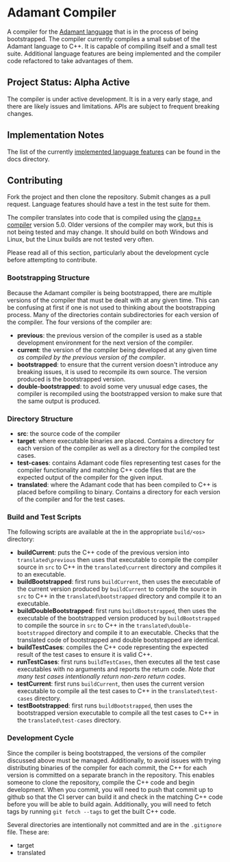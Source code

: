 # Adamant Compiler

A compiler for the [Adamant language](http://adamant-lang.org) that is in the process of being bootstrapped. The compiler currently compiles a small subset of the Adamant language to C++.  It is capable of compiling itself and a small test suite.  Additional language features are being implemented and the compiler code refactored to take advantages of them.

## Project Status: Alpha Active

The compiler is under active development. It is in a very early stage, and there are likely issues and limitations. APIs are subject to frequent breaking changes.

## Implementation Notes

The list of the currently [implemented language features](docs/ImplementedLanguageFeatures.md) can be found in the docs directory.

## Contributing

Fork the project and then clone the repository.  Submit changes as a pull request.  Language features should have a test in the test suite for them.

The compiler translates into code that is compiled using the [clang++ compiler](https://clang.llvm.org) version 5.0.  Older versions of the compiler may work, but this is not being tested and may change.  It should build on both Windows and Linux, but the Linux builds are not tested very often.

Please read all of this section, particularly about the development cycle before attempting to contribute.

### Bootstrapping Structure

Because the Adamant compiler is being bootstrapped, there are multiple versions of the compiler that must be dealt with at any given time.  This can be confusing at first if one is not used to thinking about the bootstrapping process.  Many of the directories contain subdirectories for each version of the compiler.  The four versions of the compiler are:

  * **previous**:  the previous version of the compiler is used as a stable development environment for the next version of the compiler.
  * **current**: the version of the compiler being developed at any given time *as compiled by the previous version of the compiler*.
  * **bootstrapped**: to ensure that the current version doesn't introduce any breaking issues, it is used to recompile its own source.  The version produced is the bootstrapped version.
  * **double-bootstrapped**: to avoid some very unusual edge cases, the compiler is recompiled using the bootstrapped version to make sure that the same output is produced.

### Directory Structure

  * **src**: the source code of the compiler
  * **target**: where executable binaries are placed.  Contains a directory for each version of the compiler as well as a directory for the compiled test cases.
  * **test-cases**: contains Adamant code files representing test cases for the compiler functionality and matching C++ code files that are the expected output of the compiler for the given input.
  * **translated**: where the Adamant code that has been compiled to C++ is placed before compiling to binary.  Contains a directory for each version of the compiler and for the test cases.

### Build and Test Scripts

The following scripts are available at the in the appropriate `build/<os>` directory:

  * **buildCurrent**: puts the C++ code of the previous version into `translated\previous` then uses that executable to compile the compiler source in `src` to C++ in the `translated\current` directory and compiles it to an executable.
  * **buildBootstrapped**: first runs `buildCurrent`, then uses the executable of the current version produced by `buildCurrent` to compile the source in `src` to C++ in the `translated\bootstrapped` directory and compile it to an executable.
  * **buildDoubleBootstrapped**: first runs `buildBootstrapped`, then uses the executable of the bootstrapped version produced by `buildBootstrapped` to compile the source in `src` to C++ in the `translated\double-bootstrapped` directory and compile it to an executable.  Checks that the translated code of bootstrapped and double bootstrapped are identical.
  * **buildTestCases**: compiles the C++ code representing the expected result of the test cases to ensure it is valid C++.
  * **runTestCases**: first runs `buildTestCases`, then executes all the test case executables with no arguments and reports the return code.  *Note that many test cases intentionally return non-zero return codes*.
  * **testCurrent**: first runs `buildCurrent`, then uses the current version executable to compile all the test cases to C++ in the `translated\test-cases` directory.
  * **testBootstrapped**: first runs `buildBootstrapped`, then uses the bootstrapped version executable to compile all the test cases to C++ in the `translated\test-cases` directory.

###  Development Cycle

Since the compiler is being bootstrapped, the versions of the compiler discussed above must be managed.  Additionally, to avoid issues with trying distributing binaries of the compiler for each commit, the C++ for each version is committed on a separate branch in the repository.  This enables someone to clone the repository, compile the C++ code and begin development.  When you commit, you will need to push that commit up to github so that the CI server can build it and check in the matching C++ code before you will be able to build again.  Additionally, you will need to fetch tags by running `git fetch --tags` to get the built C++ code.

Several directories are intentionally not committed and are in the `.gitignore` file.  These are:

  * target
  * translated